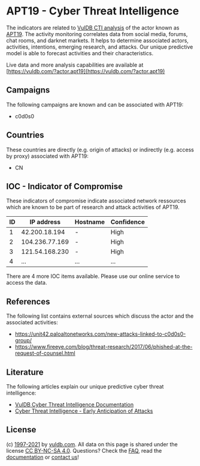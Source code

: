 # APT19 - Cyber Threat Intelligence

The indicators are related to [VulDB CTI analysis](https://vuldb.com/?doc.cti) of the actor known as [APT19](https://vuldb.com/?actor.apt19). The activity monitoring correlates data from social media, forums, chat rooms, and darknet markets. It helps to determine associated actors, activities, intentions, emerging research, and attacks. Our unique predictive model is able to forecast activities and their characteristics.

Live data and more analysis capabilities are available at [https://vuldb.com/?actor.apt19](https://vuldb.com/?actor.apt19)

## Campaigns

The following campaigns are known and can be associated with APT19:

* c0d0s0

## Countries

These countries are directly (e.g. origin of attacks) or indirectly (e.g. access by proxy) associated with APT19:

* CN

## IOC - Indicator of Compromise

These indicators of compromise indicate associated network ressources which are known to be part of research and attack activities of APT19.

ID | IP address | Hostname | Confidence
-- | ---------- | -------- | ----------
1 | 42.200.18.194 | - | High
2 | 104.236.77.169 | - | High
3 | 121.54.168.230 | - | High
4 | ... | ... | ...

There are 4 more IOC items available. Please use our online service to access the data.

## References

The following list contains external sources which discuss the actor and the associated activities:

* https://unit42.paloaltonetworks.com/new-attacks-linked-to-c0d0s0-group/
* https://www.fireeye.com/blog/threat-research/2017/06/phished-at-the-request-of-counsel.html

## Literature

The following articles explain our unique predictive cyber threat intelligence:

* [VulDB Cyber Threat Intelligence Documentation](https://vuldb.com/?doc.cti)
* [Cyber Threat Intelligence - Early Anticipation of Attacks](https://www.scip.ch/en/?labs.20201022)

## License

(c) [1997-2021](https://vuldb.com/?doc.changelog) by [vuldb.com](https://vuldb.com/?doc.about). All data on this page is shared under the license [CC BY-NC-SA 4.0](https://creativecommons.org/licenses/by-nc-sa/4.0/). Questions? Check the [FAQ](https://vuldb.com/?doc.faq), read the [documentation](https://vuldb.com/?doc) or [contact us](https://vuldb.com/?contact)!
